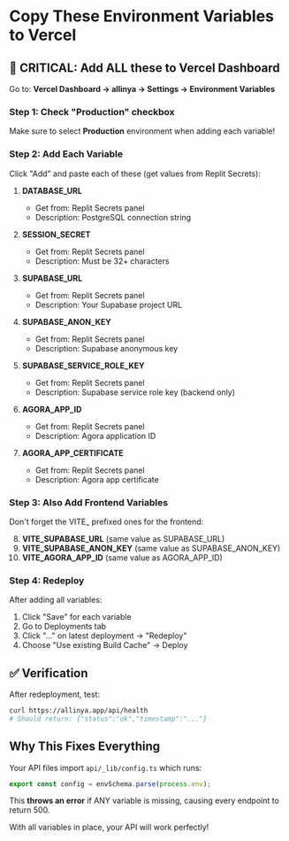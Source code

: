 # Copy These Environment Variables to Vercel

## 🚨 CRITICAL: Add ALL these to Vercel Dashboard

Go to: **Vercel Dashboard → allinya → Settings → Environment Variables**

### Step 1: Check "Production" checkbox
Make sure to select **Production** environment when adding each variable!

### Step 2: Add Each Variable
Click "Add" and paste each of these (get values from Replit Secrets):

1. **DATABASE_URL**
   - Get from: Replit Secrets panel
   - Description: PostgreSQL connection string

2. **SESSION_SECRET** 
   - Get from: Replit Secrets panel
   - Description: Must be 32+ characters

3. **SUPABASE_URL**
   - Get from: Replit Secrets panel
   - Description: Your Supabase project URL

4. **SUPABASE_ANON_KEY**
   - Get from: Replit Secrets panel
   - Description: Supabase anonymous key

5. **SUPABASE_SERVICE_ROLE_KEY**
   - Get from: Replit Secrets panel  
   - Description: Supabase service role key (backend only)

6. **AGORA_APP_ID**
   - Get from: Replit Secrets panel
   - Description: Agora application ID

7. **AGORA_APP_CERTIFICATE**
   - Get from: Replit Secrets panel
   - Description: Agora app certificate

### Step 3: Also Add Frontend Variables
Don't forget the VITE_ prefixed ones for the frontend:

8. **VITE_SUPABASE_URL** (same value as SUPABASE_URL)
9. **VITE_SUPABASE_ANON_KEY** (same value as SUPABASE_ANON_KEY)  
10. **VITE_AGORA_APP_ID** (same value as AGORA_APP_ID)

### Step 4: Redeploy
After adding all variables:
1. Click "Save" for each variable
2. Go to Deployments tab
3. Click "..." on latest deployment → "Redeploy"
4. Choose "Use existing Build Cache" → Deploy

## ✅ Verification
After redeployment, test:
```bash
curl https://allinya.app/api/health
# Should return: {"status":"ok","timestamp":"..."}
```

## Why This Fixes Everything
Your API files import `api/_lib/config.ts` which runs:
```typescript
export const config = envSchema.parse(process.env);
```
This **throws an error** if ANY variable is missing, causing every endpoint to return 500.

With all variables in place, your API will work perfectly!